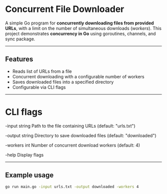# Concurrent File Downloader

A simple Go program for **concurrently downloading files from provided URLs**, with a limit on the number of simultaneous downloads (*workers*). This project demonstrates **concurrency in Go** using goroutines, channels, and sync package.

---

## Features

- Reads list of URLs from a file
- Concurrent downloading with a configurable number of workers
- Saves downloaded files into a specified directory
- Configurable via CLI flags

---

# CLI flags
-input string
    Path to the file containing URLs (default: "urls.txt")

-output string
    Directory to save downloaded files (default: "downloaded")

-workers int
    Number of concurrent download workers (default: 4)


-help
    Display flags


---

## Example usage

```bash
go run main.go -input urls.txt -output downloaded -workers 4
```